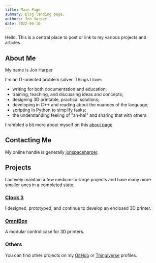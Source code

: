 ```yaml
---
title: Main Page
summary: Blog landing page.
authors: Jon Harper
date: 2022-06-16
---
```


Hello. This is a central place to post or link to my various projects and articles. 

## About Me

My name is Jon Harper.

I'm an IT-oriented problem solver. Things I love:

- writing for both documentation and education;
- training, teaching, and discussing ideas and concepts;
- designing 3D printable, practical solutions;
- developing in C++ and reading about the nuances of the language;
- scripting in Python to simplify tasks;
- the understanding feeling of "ah-ha!" and sharing that with others.

I rambled a bit more about myself on this [about page](about.md)

## Contacting Me

My online handle is generally [jonspaceharper](contact.md).

## Projects

I actively maintain a few medium-to-large projects and have many more smaller ones in a completed state.

### [Clock 3](projects/clock3.md)

I designed, prototyped, and continue to develop an enclosed 3D printer.

### [OmniBox](projects/omnibox.md)

A modular control case for 3D printers.

### Others

You can find other projects on my [GitHub]("https://github.com/jon-harper?tab=repositories") or [Thingiverse](https://www.thingiverse.com/jonspaceharper/designs) profiles.

<!--## Articles

I occasionally put thoughts down about 3D printing, where it is heading, and my projects. You can find the list of articles on the menu to the left, or [follow me on LinkedIn](https://twitter.com/jonspaceharper) for more.

For shorter, rough drafts, follow my [Twitter account](https://twitter.com/jonspaceharper).-->